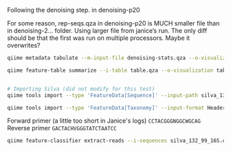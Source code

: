 Following the denoising step. in denoising-p20

For some reason, rep-seqs.qza in denoising-p20 is MUCH smaller file than in denoising-2… folder. Using larger file from janice’s run. The only diff should be that the first was run on multiple processors. Maybe it overwrites?

```sh
qiime metadata tabulate --m-input-file denoising-stats.qza --o-visualization denoising-stats.qzv

qiime feature-table summarize --i-table table.qza --o-visualization table.qzv --m-sample-metadata-file sample_metadata.tsv


# Importing Silva (did not modify for this test)
qiime tools import --type 'FeatureData[Sequence]' --input-path silva_132_99_16S.fna --output-path silva_132_99_16S.qza

qiime tools import --type 'FeatureData[Taxonomy]' --input-format HeaderlessTSVTaxonomyFormat --input-path taxonomy_all_levels.txt --output-path ref-taxonomy.qza
```

Forward primer (a little too short in Janice's logs)
`CCTACGGGNGGCWGCAG`
Reverse primer
`GACTACHVGGGTATCTAATCC`

```sh
qiime feature-classifier extract-reads --i-sequences silva_132_99_16S.qza --p-f-primer CCTACGGGNGGCWGCAG --p-r-primer GACTACHVGGGTATCTAATCC --p-min-length 100 --p-max-length 600 --o-reads ref-seqs.qza
```

